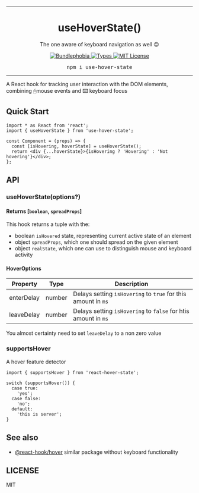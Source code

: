 <hr>
<div align="center">
  <h1 align="center">
    useHoverState()
  </h1>
The one aware of keyboard navigation as well 😉
</div>

<p align="center">
  <a href="https://bundlephobia.com/result?p=use-hover-state">
    <img alt="Bundlephobia" src="https://img.shields.io/bundlephobia/minzip/use-hover-state?style=for-the-badge&labelColor=24292e">
  </a>
  <a aria-label="Types" href="https://www.npmjs.com/package/use-hover-state">
    <img alt="Types" src="https://img.shields.io/npm/types/use-hover-state?style=for-the-badge&labelColor=24292e">
  </a>
  <a aria-label="License" href="https://jaredlunde.mit-license.org/">
    <img alt="MIT License" src="https://img.shields.io/npm/l/use-hover-state?style=for-the-badge&labelColor=24292e">
  </a>
</p>

<pre align="center">npm i use-hover-state</pre>
<hr>

A React hook for tracking user interaction with the DOM elements, combining 🖱mouse events and ⌨️ keyboard focus

## Quick Start

```tsx
import * as React from 'react';
import { useHoverState } from 'use-hover-state';

const Component = (props) => {
  const [isHovering, hoverState] = useHoverState();
  return <div {...hoverState}>{isHovering ? 'Hovering' : 'Not hovering'}</div>;
};
```

## API

### useHoverState(options?)

#### Returns [`boolean`, `spreadProps`]

This hook returns a tuple with the:

- boolean `isHovered` state, representing current active state of an element
- object `spreadProps`, which one should spread on the given element
- object `realState`, which one can use to distinguish mouse and keyboard activity

#### HoverOptions

| Property   | Type   | Description                                                    |
| ---------- | ------ | -------------------------------------------------------------- |
| enterDelay | number | Delays setting `isHovering` to `true` for this amount in `ms`  |
| leaveDelay | number | Delays setting `isHovering` to `false` for htis amount in `ms` |

You almost certainty need to set `leaveDelay` to a non zero value

### supportsHover

A hover feature detector

```tsx
import { supportsHover } from 'react-hover-state';

switch (supportsHover()) {
  case true:
    'yes';
  case false:
    'no';
  default:
    'this is server';
}
```

## See also

- [@react-hook/hover](https://github.com/jaredLunde/react-hook/tree/master/packages/hover) similar package without
  keyboard functionality

## LICENSE

MIT
